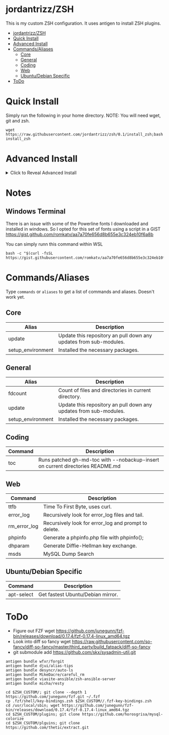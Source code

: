 # jordantrizz/ZSH
This is my custom ZSH configuration. It uses antigen to install ZSH plugins.

<!--ts-->
   * [jordantrizz/ZSH](#jordantrizzzsh)
   * [Quick Install](#quick-install)
   * [Advanced Install](#advanced-install)
   * [Commands/Aliases](#commandsaliases)
      * [Core](#core)
      * [General](#general)
      * [Coding](#coding)
      * [Web](#web)
      * [Ubuntu/Debian Specific](#ubuntudebian-specific)
   * [ToDo](#todo)

<!-- Added by: jtrask, at: Thu 30 May 2019 21:21:39 PDT -->

<!--te-->

# Quick Install
Simply run the following in your home directory. NOTE: You will need wget, git and zsh.

```
wget https://raw.githubusercontent.com/jordantrizz/zsh/0.1/install_zsh;bash install_zsh
```
# Advanced Install
<details><summary>Click to Reveal Advanced Install</summary>
<p>

If you don't want to have zsh within your home directory, then use the following.
1. Ensure you have zsh shell
```apt-get install zsh```
2. Clone repository to the directory of your choise
```git clone https://github.com/jordantrizz/zsh```
3. Copy .zshrc_install to ~/.zshrc or $HOME/.zshrc
```cp zsh/.zshrc_install ~/.zshrc```
4. Edit $ZSH_ROOT variable in your new ~/.zshrc to the path to the git cloned repository
***WARNING: don't use ~ use $HOME instead, as tilde doesn't work with zsh***
```sed -i 's/CHANGEME/zsh/g' .zshrc```
5. Restart your terminal/shell
</p>
</details>

# Notes

## Windows Terminal
There is an issue with some of the Powerline fonts I downloaded and installed in windows. So I opted for this set of fonts using a script in a GIST https://gist.github.com/romkatv/aa7a70fe656d8b655e3c324eb10f6a8b

You can simply runn this command within WSL

```
bash -c "$(curl -fsSL https://gist.githubusercontent.com/romkatv/aa7a70fe656d8b655e3c324eb10f6a8b/raw/install_meslo_wsl.sh)"
```

# Commands/Aliases
Type `commands` or `aliases` to get a list of commands and aliases. Doesn't work yet.
## Core
Alias | Description|
 --- | --- |
update | Update this repository an pull down any updates from sub-modules.
setup_environment | Installed the necessary packages.

## General 
Alias | Description|
 --- | --- |
fdcount | Count of files and directories in current directory.
update | Update this repository an pull down any updates from sub-modules.
setup_environment | Installed the necessary packages.

## Coding
Command | Description|
 --- | --- |
toc | Runs patched gh-md-toc with --nobackup-insert on current directories README.md

## Web
Command | Description|
 --- | --- |
ttfb | Time To First Byte, uses curl. |
error_log | Recursively look for error_log files and tail. |
rm_error_log | Recursively look for error_log and prompt to delete. |
phpinfo | Generate a phpinfo.php file with phpinfo(); |
dhparam | Generate Diffie-Hellman key exchange. |
msds | MySQL Dump Search

## Ubuntu/Debian Specific
Command | Description|
 --- | --- |
apt-select | Get fastest Ubuntu/Debian mirror.

# ToDo
- Figure out FZF wget https://github.com/junegunn/fzf-bin/releases/download/0.17.4/fzf-0.17.4-linux_amd64.tgz
- Look into diff so fancy wget https://raw.githubusercontent.com/so-fancy/diff-so-fancy/master/third_party/build_fatpack/diff-so-fancy
- git submodule add https://github.com/skx/sysadmin-util.git

```
antigen bundle wfxr/forgit
antigen bundle djui/alias-tips
antigen bundle desyncr/auto-ls
antigen bundle MikeDacre/careful_rm
antigen bundle viasite-ansible/zsh-ansible-server
antigen bundle micha/resty

cd $ZSH_CUSTOM/; git clone --depth 1 https://github.com/junegunn/fzf.git ~/.fzf
cp .fzf/shell/key-bindings.zsh $ZSH_CUSTOM//.fzf-key-bindings.zsh
cd /usr/local/sbin; wget https://github.com/junegunn/fzf-bin/releases/download/0.17.4/fzf-0.17.4-linux_amd64.tgz
cd $ZSH_CUSTOM/plugins; git clone https://github.com/horosgrisa/mysql-colorize
cd $ZSH_CSUTOM/plguins; git clone https://github.com/thetic/extract.git
```
